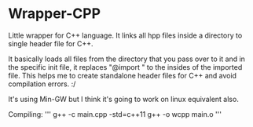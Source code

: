 # Wrapper-CPP
Little wrapper for C++ language. It links all hpp files inside a directory to single header file for C++.

It basically loads all files from the directory that you pass over to it and in the specific init file, it replaces "@import <import file name>" to the insides of the imported file. This helps me to create standalone header files for C++ and avoid compilation errors. :/

It's using Min-GW but I think it's going to work on linux equivalent also.

Compiling:
'''
g++ -c main.cpp -std=c++11
g++ -o wcpp main.o
'''
